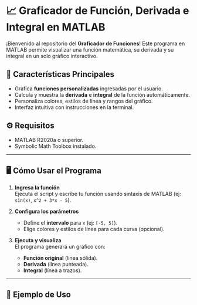 # 📈 Graficador de Función, Derivada e Integral en MATLAB

¡Bienvenido al repositorio del **Graficador de Funciones**! Este programa en MATLAB permite visualizar una función matemática, su derivada y su integral en un solo gráfico interactivo.

## 🚀 Características Principales
- Grafica **funciones personalizadas** ingresadas por el usuario.
- Calcula y muestra la **derivada** e **integral** de la función automáticamente.
- Personaliza colores, estilos de línea y rangos del gráfico.
- Interfaz intuitiva con instrucciones en la terminal.

## ⚙️ Requisitos
- MATLAB R2020a o superior.
- Symbolic Math Toolbox instalado.

---

## 🖥️ Cómo Usar el Programa
1. **Ingresa la función**  
   Ejecuta el script y escribe tu función usando sintaxis de MATLAB (ej: `sin(x)`, `x^2 + 3*x - 5`).

2. **Configura los parámetros**  
   - Define el **intervalo** para `x` (ej: `[-5, 5]`).
   - Elige colores y estilos de línea para cada curva (opcional).

3. **Ejecuta y visualiza**  
   El programa generará un gráfico con:
   - **Función original** (línea sólida).
   - **Derivada** (línea punteada).
   - **Integral** (línea a trazos).

---

## 📸 Ejemplo de Uso